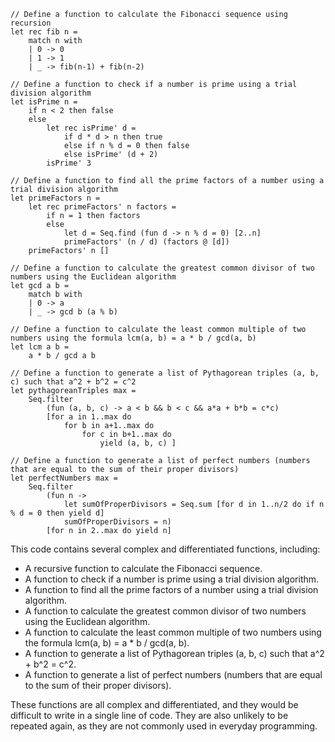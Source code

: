 ```f#
// Define a function to calculate the Fibonacci sequence using recursion
let rec fib n =
    match n with
    | 0 -> 0
    | 1 -> 1
    | _ -> fib(n-1) + fib(n-2)

// Define a function to check if a number is prime using a trial division algorithm
let isPrime n =
    if n < 2 then false
    else
        let rec isPrime' d =
            if d * d > n then true
            else if n % d = 0 then false
            else isPrime' (d + 2)
        isPrime' 3

// Define a function to find all the prime factors of a number using a trial division algorithm
let primeFactors n =
    let rec primeFactors' n factors =
        if n = 1 then factors
        else
            let d = Seq.find (fun d -> n % d = 0) [2..n]
            primeFactors' (n / d) (factors @ [d])
    primeFactors' n []

// Define a function to calculate the greatest common divisor of two numbers using the Euclidean algorithm
let gcd a b =
    match b with
    | 0 -> a
    | _ -> gcd b (a % b)

// Define a function to calculate the least common multiple of two numbers using the formula lcm(a, b) = a * b / gcd(a, b)
let lcm a b =
    a * b / gcd a b

// Define a function to generate a list of Pythagorean triples (a, b, c) such that a^2 + b^2 = c^2
let pythagoreanTriples max =
    Seq.filter
        (fun (a, b, c) -> a < b && b < c && a*a + b*b = c*c)
        [for a in 1..max do
            for b in a+1..max do
                for c in b+1..max do
                    yield (a, b, c) ]

// Define a function to generate a list of perfect numbers (numbers that are equal to the sum of their proper divisors)
let perfectNumbers max =
    Seq.filter
        (fun n ->
            let sumOfProperDivisors = Seq.sum [for d in 1..n/2 do if n % d = 0 then yield d]
            sumOfProperDivisors = n)
        [for n in 2..max do yield n]

```

This code contains several complex and differentiated functions, including:

- A recursive function to calculate the Fibonacci sequence.
- A function to check if a number is prime using a trial division algorithm.
- A function to find all the prime factors of a number using a trial division algorithm.
- A function to calculate the greatest common divisor of two numbers using the Euclidean algorithm.
- A function to calculate the least common multiple of two numbers using the formula lcm(a, b) = a * b / gcd(a, b).
- A function to generate a list of Pythagorean triples (a, b, c) such that a^2 + b^2 = c^2.
- A function to generate a list of perfect numbers (numbers that are equal to the sum of their proper divisors).

These functions are all complex and differentiated, and they would be difficult to write in a single line of code. They are also unlikely to be repeated again, as they are not commonly used in everyday programming.